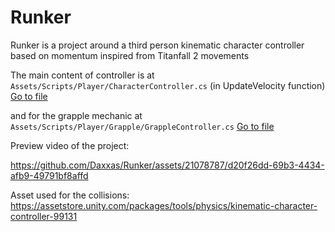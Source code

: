# Runker

Runker is a project around a third person kinematic character controller based on momentum inspired from Titanfall 2 movements

The main content of controller is at ```Assets/Scripts/Player/CharacterController.cs``` (in UpdateVelocity function)
[Go to file](https://github.com/Daxxas/Runker/blob/dev/Assets/Scripts/Player/CharacterController.cs)

and for the grapple mechanic at ```Assets/Scripts/Player/Grapple/GrappleController.cs```
[Go to file](https://github.com/Daxxas/Runker/blob/dev/Assets/Scripts/Player/Grapple/GrappleController.cs)

Preview video of the project:

https://github.com/Daxxas/Runker/assets/21078787/d20f26dd-69b3-4434-afb9-49791bf8affd


Asset used for the collisions:
https://assetstore.unity.com/packages/tools/physics/kinematic-character-controller-99131
